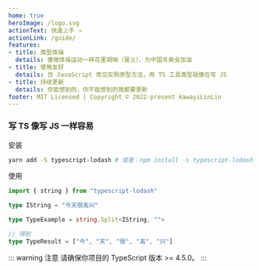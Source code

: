 ```yaml
---
home: true
heroImage: /logo.svg
actionText: 快速上手 →
actionLink: /guide/
features:
- title: 类型体操
  details: 像做体操运动一样花里胡哨（褒义），为中国冬奥会加油
- title: 使用友好
  details: 仿 JavaScript 常见实例原型方法，用 TS 工具类型就像在写 JS 
- title: 持续更新
  details: 你能想到的，你不能想到的我都要更新
footer: MIT Licensed | Copyright © 2022-present kawayiLinLin
---
```


### 写 TS 像写 JS 一样容易

安装

```bash
yarn add -S typescript-lodash # 或者：npm install -s typescript-lodash
```

使用

```ts
import { string } from "typescript-lodash"

type IString = "今天很高兴"

type TypeExample = string.Split<IString, "">

// 得到
type TypeResult = ["今", "天", "很", "高", "兴"]
```

::: warning 注意
请确保你项目的 TypeScript 版本 >= 4.5.0。
:::